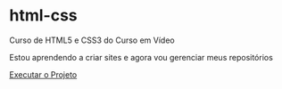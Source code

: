 # html-css
 Curso de HTML5 e CSS3 do Curso em Vídeo

Estou aprendendo a criar sites e agora vou gerenciar meus repositórios

<a href='https://github.com/NHenrique1/html-css/HTML + CSS 2-5/Projeto/android.html'> Executar o Projeto